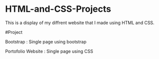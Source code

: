 # HTML-and-CSS-Projects
This is a display of my diffrent website that I made using HTML and CSS.

#Project

Bootstrap : Single page using bootstrap 


Portofolio Website : Single page using CSS
